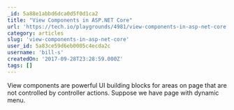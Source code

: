 ```yaml
---
_id: 5a88e1abbd6dca0d5f0d1ca2
title: "View Components in ASP.NET Core"
url: 'https://tech.io/playgrounds/4981/view-components-in-asp-net-core'
category: articles
slug: 'view-components-in-asp-net-core'
user_id: 5a83ce59d6eb0005c4ecda2c
username: 'bill-s'
createdOn: '2017-09-28T23:28:59.000Z'
tags: []
---
```


View components are powerful UI building blocks for areas on page that are not controlled by controller actions. Suppose we have page with dynamic menu.
